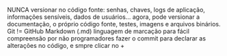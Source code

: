 NUNCA versionar no código fonte: senhas, chaves, logs de aplicação, informações sensíveis, dados de usuários...
agora, pode versionar a documentação, o próprio código fonte, testes, imagens e arquivos binários.
Git != GitHub
Markdown (.md) linguagem de marcação para fácil compreensão por não programadores
fazer o commit para declarar as alterações no código, e smpre clicar no +